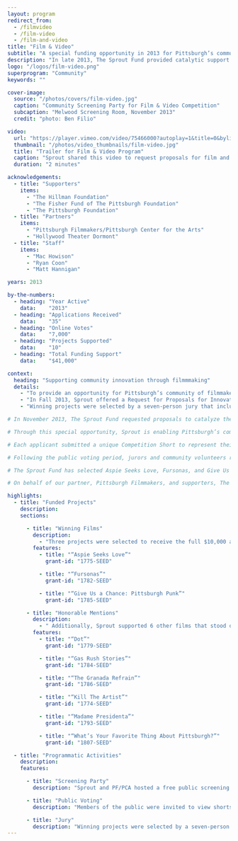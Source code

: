 ```yaml
---
layout: program
redirect_from:
  - /filmvideo
  - /film-video
  - /film-and-video
title: "Film & Video"
subtitle: "A special funding opportunity in 2013 for Pittsburgh’s community of filmmakers, videographers, and multimedia artists to showcase their approach to community innovation and receive support for their work."
description: "In late 2013, The Sprout Fund provided catalytic support to catalyze the creation or completion of new and innovative community-based projects that took the form of short or feature-length films, documentaries, online videos, and multimedia experiences. 3 projects were selected to receive the $10,000 awards and 6 received $1,000 honorable mentions."
logo: "/logos/film-video.png"
superprogram: "Community"
keywords: ""

cover-image:
  source: "/photos/covers/film-video.jpg"
  caption: "Community Screening Party for Film & Video Competition"
  subcaption: "Melwood Screening Room, November 2013"
  credit: "photo: Ben Filio"

video:
  url: "https://player.vimeo.com/video/75466000?autoplay=1&title=0&byline=0&portrait=0"
  thumbnail: "/photos/video_thumbnails/film-video.jpg"
  title: "Trailer for Film & Video Program"
  caption: "Sprout shared this video to request proposals for film and video projects and encourage the public to cast their votes."
  duration: "2 minutes"

acknowledgements:
  - title: "Supporters"
    items:
      - "The Hillman Foundation"
      - "The Fisher Fund of The Pittsburgh Foundation"
      - "The Pittsburgh Foundation"
  - title: "Partners"
    items:
      - "Pittsburgh Filmmakers/Pittsburgh Center for the Arts"
      - "Hollywood Theater Dormont"
  - title: "Staff"
    items:
      - "Mac Howison"
      - "Ryan Coon"
      - "Matt Hannigan"

years: 2013

by-the-numbers:
  - heading: "Year Active"
    data:    "2013"
  - heading: "Applications Received"
    data:    "35"
  - heading: "Online Votes"
    data:    "7,000"
  - heading: "Projects Supported"
    data:    "10"
  - heading: "Total Funding Support"
    data:    "$41,000"

context:
  heading: "Supporting community innovation through filmmmaking"
  details:
    - "To provide an opportunity for Pittsburgh’s community of filmmakers, videographers, and multimedia artists to showcase their approach to community innovation, The Sprout Fund announced a special Request for Proposals in fall 2013 to support film, video, and multimedia art projects. Sprout partnered closely with Pittsburgh Filmmakers/Pittsburgh Center for the Arts to cultivate applicants and support funded projects."
    - "In Fall 2013, Sprout offered a Request for Proposals for Innovative Community Film and Video Projects. For this RFP, Sprout sought $10,000 proposals from Pittsburgh’s filmmakers, videographers, and multimedia artists to catalyze the creation or completion of new and innovative community-based projects that take the form of short or feature-length films, documentaries, online videos, and multimedia experiences."
    - "Winning projects were selected by a seven-person jury that included members of the standing Seed Award for Community Innovation Advisory Committee, representatives of the film and video community, and experts in film and video creation, production, and management. Several of the recognized films went on to further development and cinematic release in the years ahead: for example, "Aspie Seeks Love" won Best Documentary Feature Film at its premier at Cinequest Film Festival, and "Fursonas" won a “Spirit of Slamdance” award at its premier at Slamdance Film Festival."

# In November 2013, The Sprout Fund requested proposals to catalyze the creation or completion of new and innovative community-based projects that take the form of short or feature-length films, documentaries, online videos, and multimedia experiences.

# Through this special opportunity, Sprout is enabling Pittsburgh’s community of filmmakers, videographers, and multimedia artists to showcase their approach to community innovation and receive support for their work.

# Each applicant submitted a unique Competition Short to represent their project. Between November 25th and December 2nd, the public had a chance to view the shorts and “like” those they wanted to see move forward. The online voting process generated more than 8,000 likes.

# Following the public voting period, jurors and community volunteers representing Pittsburgh’s film and video community engaged in an extensive review process that considered likes as indicators of community support and used additional criteria to decide which projects would receive awards.

# The Sprout Fund has selected Aspie Seeks Love, Fursonas, and Give Us A Chance–Pittsburgh Punk to receive the full $10,000 grants accompanied by technical support from Pittsburgh Filmmakers. 6 other film & video projects also received $1,000 Honorable Mention awards.

# On behalf of our partner, Pittsburgh Filmmakers, and supporters, The Pittsburgh Foundation, The Hillman Foundation, and the Fisher Fund of The Pittsburgh Foundation, all of us at Sprout appreciate the Pittsburgh filmmaking community’s participation in this process and wish the best of luck to all applicants in their future endeavors.

highlights:
  - title: "Funded Projects"
    description:
    sections:

      - title: "Winning Films"
        description:
          - "Three projects were selected to receive the full $10,000 award. In addition, a further $5,000 was granted to Pittsburgh Filmmakers/Pittsburgh Center for the Arts to provide fiscal sponsorship for the filmmakers and ongoing technical support for the projects."
        features:
          - title: "“Aspie Seeks Love”"
            grant-id: "1775-SEED"

          - title: "“Fursonas”"
            grant-id: "1782-SEED"

          - title: "“Give Us a Chance: Pittsburgh Punk”"
            grant-id: "1785-SEED"

      - title: "Honorable Mentions"
        description:
          - " Additionally, Sprout supported 6 other films that stood out in the review process with $1,000 Honorable Mention awards."
        features:
          - title: "“Dot”"
            grant-id: "1779-SEED"

          - title: "“Gas Rush Stories”"
            grant-id: "1784-SEED"

          - title: "“The Granada Refrain”"
            grant-id: "1786-SEED"

          - title: "“Kill The Artist”"
            grant-id: "1774-SEED"

          - title: "“Madame Presidenta”"
            grant-id: "1793-SEED"

          - title: "“What’s Your Favorite Thing About Pittsburgh?”"
            grant-id: "1807-SEED"

  - title: "Programmatic Activities"
    description:
    features:

      - title: "Screening Party"
        description: "Sprout and PF/PCA hosted a free public screening of competition shorts at Pittsburgh Filmmakers Melwood Theater where trailers and short promotional films made by the applicants were shown to a supportive community audience."

      - title: "Public Voting"
        description: "Members of the public were invited to view shorts and trailers for the submitted videos on a special page of the Sprout website, where they could vote for their favorites."

      - title: "Jury"
        description: "Winning projects were selected by a seven-person jury that included Seed Award committee members, representatives of the film and video community, and experts in film and video creation, production, and management."
---
```

